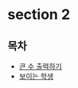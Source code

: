 # section 2

## 목차

- [큰 수 출력하기](https://github.com/ichbinmin2/Algorythm/blob/main/Inflearn-Algorythm/sec1/1-큰수출력하기/1-큰수출력하기.md)
- [보이는 학생](https://github.com/ichbinmin2/Algorythm/blob/main/Inflearn-Algorythm/sec1/2-보이는학생/2-보이는학생.md)

</br>
